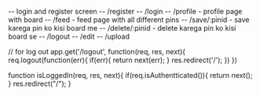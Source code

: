 -- login and register screen
-- /register
-- /login
-- /profile - profile page with board
-- /feed - feed page with all different pins
-- /save/:pinid - save karega pin ko kisi board me 
-- /delete/:pinid - delete karega pin ko kisi board se
-- /logout
-- /edit
-- /upload


// for log out 
app.get('/logout', function(req, res, next){
  req.logout(function(err){
    if(err){
      return next(err);
    }
    res.redirect('/');
  })
})

function isLoggedIn(req, res, next){
  if(req.isAuthentticated()){
    return next();
  }
  res.redirect("/");
}